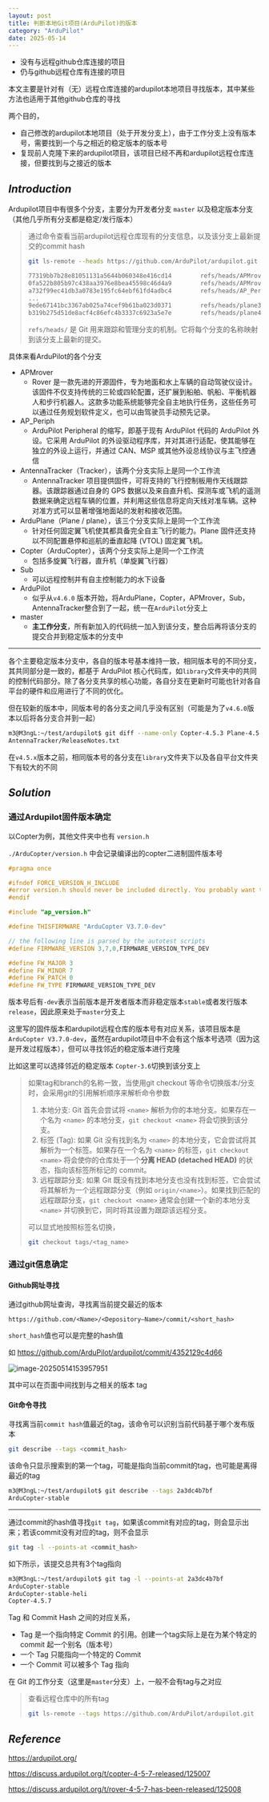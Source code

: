 ```yaml
---
layout: post
title: 判断本地Git项目(ArduPilot)的版本
category: "ArduPilot"
date: 2025-05-14
---
```



* 没有与远程github仓库连接的项目
* 仍与github远程仓库有连接的项目

本文主要是针对有（无）远程仓库连接的ardupilot本地项目寻找版本，其中某些方法也适用于其他github仓库的寻找

两个目的，

* 自己修改的ardupilot本地项目（处于开发分支上），由于工作分支上没有版本号，需要找到一个与之相近的稳定版本的版本号
* 复现前人克隆下来的ardupilot项目，该项目已经不再和ardupilot远程仓库连接，但要找到与之接近的版本

## $Introduction$

Ardupilot项目中有很多个分支，主要分为开发者分支 `master` 以及稳定版本分支（其他几乎所有分支都是稳定/发行版本）

>  通过命令查看当前ardupilot远程仓库现有的分支信息，以及该分支上最新提交的commit hash
>
> ````bash
> git ls-remote --heads https://github.com/ArduPilot/ardupilot.git
> 
> 77319bb7b28e81051131a5644b060348e416cd14        refs/heads/APMrover2-3.1.1
> 0fa522b805b97c438aa3976e8bea45598c46d4a9        refs/heads/APMrover2-release
> a732f99ec41db3a0783e195fc64ebf61fd4adbc4        refs/heads/AP_Periph-1.0
> ...
> 9ede67141bc3367ab025a74cef9b61ba023d0371        refs/heads/plane3.9
> b319b275d51de8acf4c86efc4b3337c6923a5e7e        refs/heads/plane4.0
> ````
>
> `refs/heads/` 是 Git 用来跟踪和管理分支的机制。它将每个分支的名称映射到该分支上最新的提交。

具体来看ArduPilot的各个分支

* APMrover
  * Rover 是一款先进的开源固件，专为地面和水上车辆的自动驾驶仪设计。该固件不仅支持传统的三轮或四轮配置，还扩展到船舶、帆船、平衡机器人和步行机器人。这款多功能系统能够完全自主地执行任务，这些任务可以通过任务规划软件定义，也可以由驾驶员手动预先记录。
* AP_Periph
  * ArduPilot Peripheral 的缩写，即基于现有 ArduPilot 代码的 ArduPilot 外设。它采用 ArduPilot 的外设驱动程序库，并对其进行适配，使其能够在独立的外设上运行，并通过 CAN、MSP 或其他外设总线协议与主飞控通信
* AntennaTracker（Tracker），该两个分支实际上是同一个工作流
  * AntennaTracker 项目提供固件，可将支持的飞行控制板用作天线跟踪器。该跟踪器通过自身的 GPS 数据以及来自直升机、探测车或飞机的遥测数据来确定远程车辆的位置，并利用这些信息将定向天线对准车辆。这种对准方式可以显著增强地面站的发射和接收范围。
* ArduPlane（Plane / plane），该三个分支实际上是同一个工作流
  * 针对任何固定翼飞机使其都具备完全自主飞行的能力。Plane 固件还支持以不同配置悬停和巡航的垂直起降 (VTOL) 固定翼飞机。
* Copter（ArduCopter），该两个分支实际上是同一个工作流
  * 包括多旋翼飞行器，直升机（单旋翼飞行器）
* Sub
  * 可以远程控制并有自主控制能力的水下设备
* ArduPilot
  * 似乎从`v4.6.0` 版本开始，将ArduPlane，Copter，APMrover，Sub，AntennaTracker整合到了一起，统一在`ArduPilot`分支上
* master
  * **主工作分支**，所有新加入的代码统一加入到该分支，整合后再将该分支的提交合并到稳定版本的分支中

---

各个主要稳定版本分支中，各自的版本号基本维持一致，相同版本号的不同分支，其共同部分是一致的，都基于 ArduPilot 核心代码库，如`library`文件夹中的共同的控制代码部分。除了各分支共享的核心功能，各自分支在更新时可能也针对各自平台的硬件和应用进行了不同的优化。

但在较新的版本中，同版本号的各分支之间几乎没有区别（可能是为了`v4.6.0`版本以后将各分支合并到一起）

````bash
m3@M3ngL:~/test/ardupilot$ git diff --name-only Copter-4.5.3 Plane-4.5.3
AntennaTracker/ReleaseNotes.txt
````

在`v4.5.x`版本之前，相同版本号的各分支在`library`文件夹下以及各自平台文件夹下有较大的不同

## $Solution$​​​

### 通过Ardupilot固件版本确定

以Copter为例，其他文件夹中也有 `version.h`

`./ArduCopter/version.h` 中会记录编译出的copter二进制固件版本号

````cpp
#pragma once

#ifndef FORCE_VERSION_H_INCLUDE
#error version.h should never be included directly. You probably want to include AP_Common/AP_FWVersion.h
#endif

#include "ap_version.h"

#define THISFIRMWARE "ArduCopter V3.7.0-dev"

// the following line is parsed by the autotest scripts
#define FIRMWARE_VERSION 3,7,0,FIRMWARE_VERSION_TYPE_DEV

#define FW_MAJOR 3
#define FW_MINOR 7
#define FW_PATCH 0
#define FW_TYPE FIRMWARE_VERSION_TYPE_DEV
````

版本号后有`-dev`表示当前版本是开发者版本而非稳定版本`stable`或者发行版本`release`，因此原来处于`master`分支上

这里写的固件版本和ardupilot远程仓库的版本号有对应关系，该项目版本是`ArduCopter V3.7.0-dev`，虽然在ardupilot项目中不会有这个版本号选项（因为这是开发过程版本），但可以寻找邻近的稳定版本进行克隆

比如这里可以选择邻近的稳定版本 `Copter-3.6`切换到该分支上

> 如果tag和branch的名称一致，当使用git checkout 等命令切换版本/分支时，会采用git的引用解析顺序来解析命令参数
>
> 1. 本地分支: Git 首先会尝试将 `<name>` 解析为你的本地分支。如果存在一个名为 `<name>` 的本地分支，`git checkout <name>` 将会切换到该分支。
> 2. 标签 (Tag): 如果 Git 没有找到名为 `<name>` 的本地分支，它会尝试将其解析为一个标签。如果存在一个名为 `<name>` 的标签，`git checkout <name>` 将会使你的仓库处于一个**分离 HEAD (detached HEAD)** 的状态，指向该标签所标记的 commit。
> 3. 远程跟踪分支: 如果 Git 既没有找到本地分支也没有找到标签，它会尝试将其解析为一个远程跟踪分支（例如 `origin/<name>`）。如果找到匹配的远程跟踪分支，`git checkout <name>` 通常会创建一个新的本地分支 `<name>` 并切换到它，同时将其设置为跟踪该远程分支。
>
> 可以显式地按照标签名切换，
>
> ````bash
> git checkout tags/<tag_name>
> ````

### 通过git信息确定

#### Github网址寻找

通过github网址查询，寻找离当前提交最近的版本

````url
https://github.com/<Name>/<Depository—Name>/commit/<short_hash>
````

`short_hash`值也可以是完整的hash值

如 https://github.com/ArduPilot/ardupilot/commit/4352129c4d66

![image-20250514153957951](/pic/image-20250514153957951.png)

其中可以在页面中间找到与之相关的版本 tag

#### Git命令寻找

寻找离当前`commit hash`值最近的tag，该命令可以识别当前代码基于哪个发布版本

````bash
git describe --tags <commit_hash>
````

该命令只显示搜索到的第一个tag，可能是指向当前commit的tag，也可能是离得最近的tag

````bash
m3@M3ngL:~/test/ardupilot$ git describe --tags 2a3dc4b7bf
ArduCopter-stable
````

---

通过commit的hash值寻找`git tag`，如果该commit有对应的tag，则会显示出来；若该commit没有对应的tag，则不会显示

````bash
git tag -l --points-at <commit_hash>
````

如下所示，该提交总共有3个tag指向

````bash
m3@M3ngL:~/test/ardupilot$ git tag -l --points-at 2a3dc4b7bf
ArduCopter-stable
ArduCopter-stable-heli
Copter-4.5.7
````

Tag 和 Commit Hash 之间的对应关系，

- Tag 是一个指向特定 Commit 的引用。创建一个tag实际上是在为某个特定的 commit 起一个别名（版本号）
- 一个 Tag 只能指向一个特定的 Commit
- 一个 Commit 可以被多个 Tag 指向

在 Git 的工作分支（这里是`master`分支）上，一般不会有tag与之对应

> 查看远程仓库中的所有tag
>
> ````bash
> git ls-remote --tags https://github.com/ArduPilot/ardupilot.git
> ````

## $Reference$

https://ardupilot.org/

https://discuss.ardupilot.org/t/copter-4-5-7-released/125007

https://discuss.ardupilot.org/t/rover-4-5-7-has-been-released/125008
